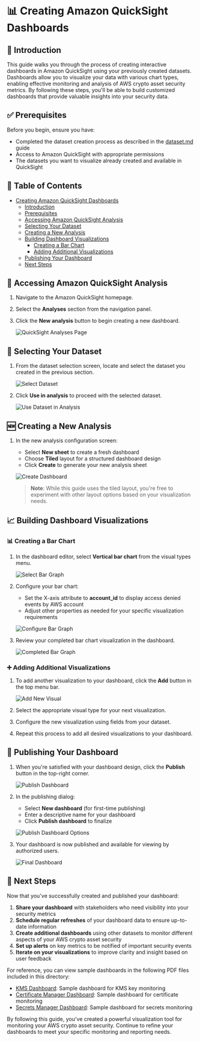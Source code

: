 # 📊 Creating Amazon QuickSight Dashboards

## 📝 Introduction

This guide walks you through the process of creating interactive dashboards in Amazon QuickSight using your previously created datasets. Dashboards allow you to visualize your data with various chart types, enabling effective monitoring and analysis of AWS crypto asset security metrics. By following these steps, you'll be able to build customized dashboards that provide valuable insights into your security data.

## ✅ Prerequisites

Before you begin, ensure you have:
- Completed the dataset creation process as described in the [dataset.md](../datasets/dataset.md) guide
- Access to Amazon QuickSight with appropriate permissions
- The datasets you want to visualize already created and available in QuickSight

## 📑 Table of Contents

- [Creating Amazon QuickSight Dashboards](#creating-amazon-quicksight-dashboards)
  - [Introduction](#introduction)
  - [Prerequisites](#prerequisites)
  - [Accessing Amazon QuickSight Analysis](#accessing-amazon-quicksight-analysis)
  - [Selecting Your Dataset](#selecting-your-dataset)
  - [Creating a New Analysis](#creating-a-new-analysis)
  - [Building Dashboard Visualizations](#building-dashboard-visualizations)
    - [Creating a Bar Chart](#creating-a-bar-chart)
    - [Adding Additional Visualizations](#adding-additional-visualizations)
  - [Publishing Your Dashboard](#publishing-your-dashboard)
  - [Next Steps](#next-steps)

## 🔑 Accessing Amazon QuickSight Analysis

1. Navigate to the Amazon QuickSight homepage.
2. Select the **Analyses** section from the navigation panel.
3. Click the **New analysis** button to begin creating a new dashboard.

   ![QuickSight Analyses Page](img/quicksigth-analyses.png)

## 📁 Selecting Your Dataset

1. From the dataset selection screen, locate and select the dataset you created in the previous section.

   ![Select Dataset](img/quicksigth-seldatset.png)

2. Click **Use in analysis** to proceed with the selected dataset.

   ![Use Dataset in Analysis](img/quicksigth-kmsaccessDeniedDemo.png)

## 🆕 Creating a New Analysis

1. In the new analysis configuration screen:
   - Select **New sheet** to create a fresh dashboard
   - Choose **Tiled** layout for a structured dashboard design
   - Click **Create** to generate your new analysis sheet

   ![Create Dashboard](img/quicksigth-createdashboard.png)

   > **Note**: While this guide uses the tiled layout, you're free to experiment with other layout options based on your visualization needs.

## 📈 Building Dashboard Visualizations

### 📊 Creating a Bar Chart

1. In the dashboard editor, select **Vertical bar chart** from the visual types menu.

   ![Select Bar Graph](img/quicksigth-bargraph.png)

2. Configure your bar chart:
   - Set the X-axis attribute to **account_id** to display access denied events by AWS account
   - Adjust other properties as needed for your specific visualization requirements

   ![Configure Bar Graph](img/quicksigth-bargraph2.png)

3. Review your completed bar chart visualization in the dashboard.

   ![Completed Bar Graph](img/quicksigth-bargraph3.png)

### ➕ Adding Additional Visualizations

1. To add another visualization to your dashboard, click the **Add** button in the top menu bar.

   ![Add New Visual](img/quicksigth-newvisual.png)

2. Select the appropriate visual type for your next visualization.
3. Configure the new visualization using fields from your dataset.
4. Repeat this process to add all desired visualizations to your dashboard.

## 🚀 Publishing Your Dashboard

1. When you're satisfied with your dashboard design, click the **Publish** button in the top-right corner.

   ![Publish Dashboard](img/quicksigth-publish.png)

2. In the publishing dialog:
   - Select **New dashboard** (for first-time publishing)
   - Enter a descriptive name for your dashboard
   - Click **Publish dashboard** to finalize

   ![Publish Dashboard Options](img/quicksigth-publishdashboard.png)

3. Your dashboard is now published and available for viewing by authorized users.

   ![Final Dashboard](img/quicksigth-finaldashboard.png)

## 🔄 Next Steps

Now that you've successfully created and published your dashboard:

1. **Share your dashboard** with stakeholders who need visibility into your security metrics
2. **Schedule regular refreshes** of your dashboard data to ensure up-to-date information
3. **Create additional dashboards** using other datasets to monitor different aspects of your AWS crypto asset security
4. **Set up alerts** on key metrics to be notified of important security events
5. **Iterate on your visualizations** to improve clarity and insight based on user feedback

For reference, you can view sample dashboards in the following PDF files included in this directory:
- [KMS Dashboard](KMS-dashboard.pdf): Sample dashboard for KMS key monitoring
- [Certificate Manager Dashboard](certs-dashboard.pdf): Sample dashboard for certificate monitoring
- [Secrets Manager Dashboard](Secrets_Manager_dashboard.pdf): Sample dashboard for secrets monitoring

By following this guide, you've created a powerful visualization tool for monitoring your AWS crypto asset security. Continue to refine your dashboards to meet your specific monitoring and reporting needs.
